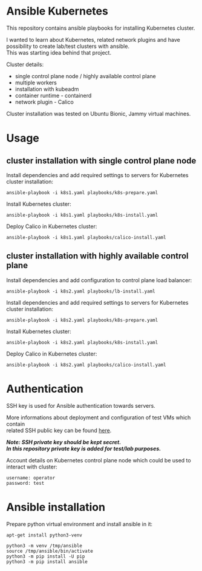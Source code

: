 # Ansible Kubernetes

This repository contains ansible playbooks for installing Kubernetes cluster.

I wanted to learn about Kubernetes, related network plugins and have possibility to create lab/test clusters with ansible.  
This was starting idea behind that project.  


Cluster details:
- single control plane node / highly available control plane
- multiple workers
- installation with kubeadm
- container runtime - containerd
- network plugin - Calico

Cluster installation was tested on Ubuntu Bionic, Jammy virtual machines.  

# Usage

## cluster installation with single control plane node

Install dependencies and add required settings to servers for Kubernetes cluster installation:
```console
ansible-playbook -i k8s1.yaml playbooks/k8s-prepare.yaml
```

Install Kubernetes cluster:
```console
ansible-playbook -i k8s1.yaml playbooks/k8s-install.yaml
```

Deploy Calico in Kubernetes cluster:
```console
ansible-playbook -i k8s1.yaml playbooks/calico-install.yaml
```

## cluster installation with highly available control plane

Install dependencies and add configuration to control plane load balancer:
```console
ansible-playbook -i k8s2.yaml playbooks/lb-install.yaml
```

Install dependencies and add required settings to servers for Kubernetes cluster installation:
```console
ansible-playbook -i k8s2.yaml playbooks/k8s-prepare.yaml
```

Install Kubernetes cluster:
```console
ansible-playbook -i k8s2.yaml playbooks/k8s-install.yaml
```

Deploy Calico in Kubernetes cluster:
```console
ansible-playbook -i k8s2.yaml playbooks/calico-install.yaml
```

# Authentication

SSH key is used for Ansible authentication towards servers.

More informations about deployment and configuration of test VMs which contain  
related SSH public key can be found [here](https://github.com/mbarecki/kvm-ubuntu-server-deployer).

***Note: SSH private key should be kept secret.  
In this repository private key is added for test/lab purposes.***

Account details on Kubernetes control plane node which could be used to interact with cluster:
```console
username: operator
password: test
```

# Ansible installation
Prepare python virtual environment and install ansible in it:
```console
apt-get install python3-venv

python3 -m venv /tmp/ansible
source /tmp/ansible/bin/activate
python3 -m pip install -U pip
python3 -m pip install ansible
```

